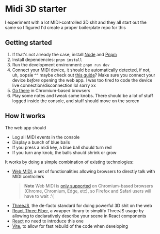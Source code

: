 # Midi 3D starter

I experiment with a lot MIDI-controlled 3D shit and they all start out the same so I figured I'd create a proper boilerplate repo for this

## Getting started

1. If that's not already the case, install [Node](https://nodejs.org/en/) and [Pnpm](https://pnpm.io/)
2. Install dependencies: `pnpm install`
3. Run the development environment: `pnpm run dev`
4. Connect your MIDI device, it should be automatically detected, if not, uh, oopsie ^^ maybe check out [this guide](https://web.dev/usb/)? Make sure you connect your device _before_ opening the web app. I was too tired to code the device live connection/disconnection lol sorry xx
5. [Go there](http://localhost:5173/) in Chromium-based browsers
6. Play some notes and tweak some knobs. There should be a lot of stuff logged inside the console, and stuff should move on the screen

## How it works

The web app should

- Log all MIDI events in the console
- Display a bunch of blue balls
- If you press a midi key, a blue ball should turn red
- If you turn any knob, the balls should shrink or grow

It works by doing a simple combination of existing technologies:

- [Web MIDI](https://developer.mozilla.org/en-US/docs/Web/API/Web_MIDI_API), a set of functionalities allowing browsers to directly talk with MIDI controllers
  > **Note**
  > Web MIDI is [only supported](https://developer.mozilla.org/en-US/docs/Web/API/Web_MIDI_API#browser_compatibility) on Chromium-based browsers (Chrome, Chromium, Edge, etc), so Firefox and Safari users will have to wait :'(
- [ThreeJS](https://threejs.org/), the de-facto standard for doing powerful 3D shit on the web
- [React Three Fiber](https://github.com/pmndrs/react-three-fiber), a wrapper library to simplify ThreeJS usage by allowing to declaratively describe your scene in React components
- [React](https://reactjs.org/) no need to introduce this one
- [Vite](https://vitejs.dev/), to allow for fast rebuild of the code when developing
